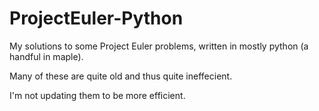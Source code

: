 # ProjectEuler-Python
My solutions to some Project Euler problems, written in mostly python (a handful in maple).

Many of these are quite old and thus quite ineffecient. 

I'm not updating them to be more efficient.
